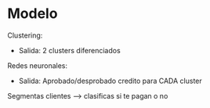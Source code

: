 # Modelo

Clustering:
- Salida: 2 clusters diferenciados

Redes neuronales:
- Salida: Aprobado/desprobado credito para CADA cluster

Segmentas clientes --> clasificas si te pagan o no

